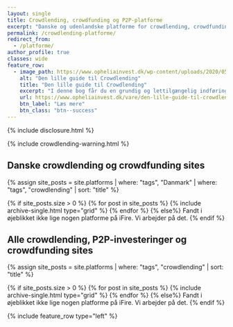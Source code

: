 ```yaml
---
layout: single
title: Crowdlending, crowdfunding og P2P-platforme
excerpt: "Danske og udenlandske platforme for crowdlending, crowdfunding og P2P-investeringer, som jeg investerer i"
permalink: /crowdlending-platforme/
redirect_from:
  - /platforme/
author_profile: true
classes: wide
feature_row:
  - image_path: https://www.opheliainvest.dk/wp-content/uploads/2020/05/Screenshot-2020-05-04-at-18.36.12.png
    alt: "Den lille guide til Crowdlending"
    title: "Den lille guide til Crowdlending"
    excerpt: "I denne bog får du en grundig og lettilgængelig indføring i emnet crowdlending, som er en passiv investeringsform. Formålet er at skabe et fast, løbende afkast. Guiden introducerer dig for lånemarkedet, og giver svar på alle de gængse spørgsmål vedrørende risikostyring, skat, valg af investeringsplatform og meget mere."
    url: https://www.opheliainvest.dk/vare/den-lille-guide-til-crowdlending/?ref=507
    btn_label: "Læs mere"
    btn_class: "btn--success"
---
```


{% include disclosure.html %}

{% include crowdlending-warning.html %}

## Danske crowdlending og crowdfunding sites

{% assign site_posts = site.platforms | where: "tags", "Danmark" | where: "tags", "crowdlending" | sort: "title" %}

<div class="feature__wrapper">

{% if site_posts.size > 0 %}
  {% for post in site_posts %}
    {% include archive-single.html type="grid" %}
  {% endfor %}
{% else%}
  Fandt i øjeblikket ikke lige nogen platforme på iFire. Vi arbejder på det.
{% endif %}

</div>

## Alle crowdlending, P2P-investeringer og crowdfunding sites

{% assign site_posts = site.platforms | where: "tags", "crowdlending" | sort: "title" %}

<div class="feature__wrapper">

{% if site_posts.size > 0 %}
  {% for post in site_posts %}
    {% include archive-single.html type="grid" %}
  {% endfor %}
{% else%}
  Fandt i øjeblikket ikke lige nogen platforme på iFire. Vi arbejder på det.
{% endif %}

</div>

{% include feature_row type="left" %}
